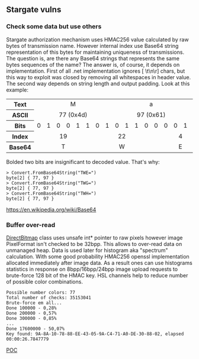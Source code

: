 ## Stargate vulns

### Check some data but use others
Stargate authorization mechanism uses HMAC256 value calculated by raw bytes of transmission name. However internal index use Base64 string representation of this bytes for maintaining uniqueness of transmissions. The question is, are there any Base64 strings that represents the same bytes sequences of the name? The answer is, of course, it depends on implementation.
First of all .net implementation ignores [ \t\n\r] chars, but this way to exploit was closed by removing all whitespaces in header value.
The second way depends on string length and output padding. Look at this example:

<table class="wikitable">
<tbody><tr>
<th scope="row">Text</th>
<td colspan="8" align="center">M</td>
<td colspan="8" align="center">a</td>
<td colspan="8" align="center"></td>
</tr>
<tr>
<th scope="row">ASCII</th>
<td colspan="8" align="center">77 (0x4d)</td>
<td colspan="8" align="center">97 (0x61)</td>
<td colspan="8" align="center">0 (0x00)</td>
</tr>
<tr>
<th scope="row">Bits</th>
<td>0</td>
<td>1</td>
<td>0</td>
<td>0</td>
<td>1</td>
<td>1</td>
<td>0</td>
<td>1</td>
<td>0</td>
<td>1</td>
<td>1</td>
<td>0</td>
<td>0</td>
<td>0</td>
<td>0</td>
<td>1</td>
<td><b>0</b></td>
<td><b>0</b></td>
<td>0</td>
<td>0</td>
<td>0</td>
<td>0</td>
<td>0</td>
<td>0</td>
</tr>
<tr>
<th scope="row">Index</th>
<td colspan="6" align="center">19</td>
<td colspan="6" align="center">22</td>
<td colspan="6" align="center">4</td>
<td colspan="6" align="center">0</td>
</tr>
<tr>
<th scope="row">Base64</th>
<td colspan="6" align="center">T</td>
<td colspan="6" align="center">W</td>
<td colspan="6" align="center">E</td>
<td colspan="6" align="center">=</td>
</tr>
</tbody></table>

Bolded two bits are insignificant to decoded value. That's why:
```
> Convert.FromBase64String("TWE=")
byte[2] { 77, 97 }
> Convert.FromBase64String("TWG=")
byte[2] { 77, 97 }
> Convert.FromBase64String("TWH=")
byte[2] { 77, 97 }
```

https://en.wikipedia.org/wiki/Base64

### Buffer over-read
[DirectBitmap](https://github.com/HackerDom/ructf-2017/blob/master/services/stargate/src/utils/DirectBitmap.cs#L13) class uses unsafe int* pointer to raw pixels however image PixelFormat isn't checked to be 32bpp. This allows to over-read data on unmanaged heap. Data is used later for histogram aka "spectrum" calculation. With some good probability HMAC256 openssl implementation allocated immediately after image data. As a result ones can use histograms statistics in response on 8bpp/16bpp/24bpp image upload requests to brute-force 128 bit of the HMAC key. HSL channels help to reduce number of possible color combinations.

```
Possible number colors: 77
Total number of checks: 35153041
Brute-force em all...
Done 100000 - 0,28%
Done 200000 - 0,57%
Done 300000 - 0,85%
...
Done 17600000 - 50,07%
Key found: 9A-8A-10-78-88-EE-43-05-9A-C4-71-A0-DE-30-88-02, elapsed 00:00:26.7847779
```

[POC](https://github.com/HackerDom/ructf-2017/blob/master/sploits/stargate/poc/Program.cs)
